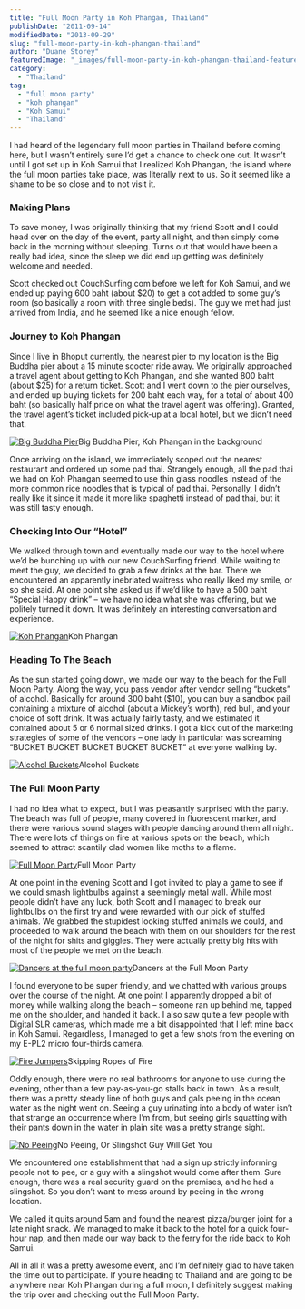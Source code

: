```yaml
---
title: "Full Moon Party in Koh Phangan, Thailand"
publishDate: "2011-09-14"
modifiedDate: "2013-09-29"
slug: "full-moon-party-in-koh-phangan-thailand"
author: "Duane Storey"
featuredImage: "_images/full-moon-party-in-koh-phangan-thailand-featured.jpg"
category:
  - "Thailand"
tag:
  - "full moon party"
  - "koh phangan"
  - "Koh Samui"
  - "Thailand"
---
```


I had heard of the legendary full moon parties in Thailand before coming here, but I wasn’t entirely sure I’d get a chance to check one out. It wasn’t until I got set up in Koh Samui that I realized Koh Phangan, the island where the full moon parties take place, was literally next to us. So it seemed like a shame to be so close and to not visit it.

### Making Plans

To save money, I was originally thinking that my friend Scott and I could head over on the day of the event, party all night, and then simply come back in the morning without sleeping. Turns out that would have been a really bad idea, since the sleep we did end up getting was definitely welcome and needed.

Scott checked out CouchSurfing.com before we left for Koh Samui, and we ended up paying 600 baht (about $20) to get a cot added to some guy’s room (so basically a room with three single beds). The guy we met had just arrived from India, and he seemed like a nice enough fellow.

### Journey to Koh Phangan

Since I live in Bhoput currently, the nearest pier to my location is the Big Buddha pier about a 15 minute scooter ride away. We originally approached a travel agent about getting to Koh Phangan, and she wanted 800 baht (about $25) for a return ticket. Scott and I went down to the pier ourselves, and ended up buying tickets for 200 baht each way, for a total of about 400 baht (so basically half price on what the travel agent was offering). Granted, the travel agent’s ticket included pick-up at a local hotel, but we didn’t need that.

[![](_images/full-moon-party-in-koh-phangan-thailand-1.jpg "Big Buddha Pier")](_images/full-moon-party-in-koh-phangan-thailand-1.jpg)Big Buddha Pier, Koh Phangan in the background



Once arriving on the island, we immediately scoped out the nearest restaurant and ordered up some pad thai. Strangely enough, all the pad thai we had on Koh Phangan seemed to use thin glass noodles instead of the more common rice noodles that is typical of pad thai. Personally, I didn’t really like it since it made it more like spaghetti instead of pad thai, but it was still tasty enough.

### Checking Into Our “Hotel”

We walked through town and eventually made our way to the hotel where we’d be bunching up with our new CouchSurfing friend. While waiting to meet the guy, we decided to grab a few drinks at the bar. There we encountered an apparently inebriated waitress who really liked my smile, or so she said. At one point she asked us if we’d like to have a 500 baht “Special Happy drink” – we have no idea what she was offering, but we politely turned it down. It was definitely an interesting conversation and experience.

[![](_images/full-moon-party-in-koh-phangan-thailand-2.jpg "Koh Phangan")](_images/full-moon-party-in-koh-phangan-thailand-2.jpg)Koh Phangan



### Heading To The Beach

As the sun started going down, we made our way to the beach for the Full Moon Party. Along the way, you pass vendor after vendor selling “buckets” of alcohol. Basically for around 300 baht ($10), you can buy a sandbox pail containing a mixture of alcohol (about a Mickey’s worth), red bull, and your choice of soft drink. It was actually fairly tasty, and we estimated it contained about 5 or 6 normal sized drinks. I got a kick out of the marketing strategies of some of the vendors – one lady in particular was screaming “BUCKET BUCKET BUCKET BUCKET BUCKET” at everyone walking by.

[![](_images/full-moon-party-in-koh-phangan-thailand-3.jpg "Alcohol Buckets")](_images/full-moon-party-in-koh-phangan-thailand-3.jpg)Alcohol Buckets



### The Full Moon Party

I had no idea what to expect, but I was pleasantly surprised with the party. The beach was full of people, many covered in fluorescent marker, and there were various sound stages with people dancing around them all night. There were lots of things on fire at various spots on the beach, which seemed to attract scantily clad women like moths to a flame.

[![](_images/full-moon-party-in-koh-phangan-thailand-4.jpg "Full Moon Party")](_images/full-moon-party-in-koh-phangan-thailand-4.jpg)Full Moon Party



At one point in the evening Scott and I got invited to play a game to see if we could smash lightbulbs against a seemingly metal wall. While most people didn’t have any luck, both Scott and I managed to break our lightbulbs on the first try and were rewarded with our pick of stuffed animals. We grabbed the stupidest looking stuffed animals we could, and proceeded to walk around the beach with them on our shoulders for the rest of the night for shits and giggles. They were actually pretty big hits with most of the people we met on the beach.

[![](_images/full-moon-party-in-koh-phangan-thailand-5.jpg "Dancers at the full moon party")](_images/full-moon-party-in-koh-phangan-thailand-5.jpg)Dancers at the Full Moon Party



I found everyone to be super friendly, and we chatted with various groups over the course of the night. At one point I apparently dropped a bit of money while walking along the beach – someone ran up behind me, tapped me on the shoulder, and handed it back. I also saw quite a few people with Digital SLR cameras, which made me a bit disappointed that I left mine back in Koh Samui. Regardless, I managed to get a few shots from the evening on my E-PL2 micro four-thirds camera.

[![](_images/full-moon-party-in-koh-phangan-thailand-6.jpg "Fire Jumpers")](_images/full-moon-party-in-koh-phangan-thailand-6.jpg)Skipping Ropes of Fire



Oddly enough, there were no real bathrooms for anyone to use during the evening, other than a few pay-as-you-go stalls back in town. As a result, there was a pretty steady line of both guys and gals peeing in the ocean water as the night went on. Seeing a guy urinating into a body of water isn’t that strange an occurrence where I’m from, but seeing girls squatting with their pants down in the water in plain site was a pretty strange sight.

[![](_images/full-moon-party-in-koh-phangan-thailand-7.jpg "No Peeing")](_images/full-moon-party-in-koh-phangan-thailand-7.jpg)No Peeing, Or Slingshot Guy Will Get You



We encountered one establishment that had a sign up strictly informing people not to pee, or a guy with a slingshot would come after them. Sure enough, there was a real security guard on the premises, and he had a slingshot. So you don’t want to mess around by peeing in the wrong location.

We called it quits around 5am and found the nearest pizza/burger joint for a late night snack. We managed to make it back to the hotel for a quick four-hour nap, and then made our way back to the ferry for the ride back to Koh Samui.

All in all it was a pretty awesome event, and I’m definitely glad to have taken the time out to participate. If you’re heading to Thailand and are going to be anywhere near Koh Phangan during a full moon, I definitely suggest making the trip over and checking out the Full Moon Party.